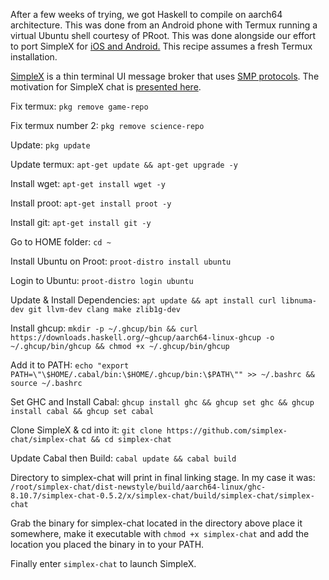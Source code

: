 After a few weeks of trying, we got Haskell to compile on aarch64 architecture. This was done from an Android phone with Termux running a virtual Ubuntu shell courtesy of PRoot. This was done alongside our effort to port SimpleX for [iOS and Android.](https://www.reddit.com/r/haskell/comments/r82ji7/christmas_of_code_haskell_for_mobile_a_3000_grant/) This recipe assumes a fresh Termux installation.

[SimpleX](https://github.com/simplex-chat/simplex-chat) is a thin terminal UI message broker that uses [SMP protocols](https://github.com/simplex-chat/simplexmq/blob/master/protocol). The motivation for SimpleX chat is [presented here](./simplex.md).

Fix termux: ```pkg remove game-repo```

Fix termux number 2: ```pkg remove science-repo```

Update: ```pkg update```

Update termux: ```apt-get update && apt-get upgrade -y```

Install wget: ```apt-get install wget -y```

Install proot: ```apt-get install proot -y```

Install git: ```apt-get install git -y```

Go to HOME folder: ```cd ~```

Install Ubuntu on Proot: ```proot-distro install ubuntu```

Login to Ubuntu: ```proot-distro login ubuntu```

Update & Install Dependencies: ```apt update && apt install curl libnuma-dev git llvm-dev clang make zlib1g-dev```

Install ghcup: ```mkdir -p ~/.ghcup/bin && curl https://downloads.haskell.org/~ghcup/aarch64-linux-ghcup -o ~/.ghcup/bin/ghcup && chmod +x ~/.ghcup/bin/ghcup```

Add it to PATH: ```echo "export PATH=\"\$HOME/.cabal/bin:\$HOME/.ghcup/bin:\$PATH\"" >> ~/.bashrc && source ~/.bashrc```

Set GHC and Install Cabal: ```ghcup install ghc && ghcup set ghc && ghcup install cabal && ghcup set cabal```

Clone SimpleX & cd into it: ```git clone https://github.com/simplex-chat/simplex-chat && cd simplex-chat```

Update Cabal then Build: ```cabal update && cabal build```


Directory to simplex-chat will print in final linking stage. In my case it was: `/root/simplex-chat/dist-newstyle/build/aarch64-linux/ghc-8.10.7/simplex-chat-0.5.2/x/simplex-chat/build/simplex-chat/simplex-chat`

Grab the binary for simplex-chat located in the directory above place it somewhere, make it executable with ```chmod +x simplex-chat``` and add the location you placed the binary in to your PATH.

Finally enter ```simplex-chat``` to launch SimpleX.


